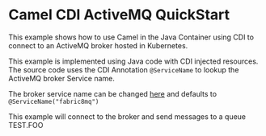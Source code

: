 # Camel CDI ActiveMQ QuickStart

This example shows how to use Camel in the Java Container using CDI to connect to an ActiveMQ broker hosted in Kubernetes.

This example is implemented using Java code with CDI injected resources.
The source code uses the CDI Annotation `@ServiceName` to lookup the ActiveMQ broker Service name.

The broker service name can be changed [here](https://github.com/fabric8io/ipaas-quickstarts/blob/master/quickstart/cdi/camel-cdi-mq/src/main/java/io/fabric8/quickstarts/camelcdi/MyRoutes.java#L33) and defaults to `@ServiceName("fabric8mq")`

This example will connect to the broker and send messages to a queue TEST.FOO
